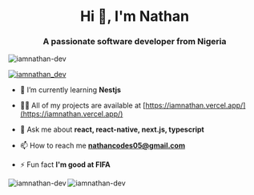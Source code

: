 <h1 align="center">Hi 👋, I'm Nathan</h1>
<h3 align="center">A passionate software developer from Nigeria</h3>

<p align="left"> <img src="https://komarev.com/ghpvc/?username=iamnathan-dev&label=Profile%20views&color=0e75b6&style=flat" alt="iamnathan-dev" /> </p>

<p align="left"> <a href="https://twitter.com/iamnathan_dev" target="blank"><img src="https://img.shields.io/twitter/follow/iamnathan_dev?logo=twitter&style=for-the-badge" alt="iamnathan_dev" /></a> </p>

- 🌱 I’m currently learning **Nestjs**

- 👨‍💻 All of my projects are available at [https://iamnathan.vercel.app/](https://iamnathan.vercel.app/)

- 💬 Ask me about **react, react-native, next.js, typescript**

- 📫 How to reach me **nathancodes05@gmail.com**

- ⚡ Fun fact **I'm good at FIFA**

<p><img align="left" src="https://github-readme-stats.vercel.app/api/top-langs?username=iamnathan-dev&show_icons=true&locale=en&layout=compact&theme=dark" alt="iamnathan-dev" /></p>
<p><img align="center" src="https://github-readme-streak-stats.herokuapp.com/?user=iamnathan-dev&theme=dark" alt="iamnathan-dev" /></p>
